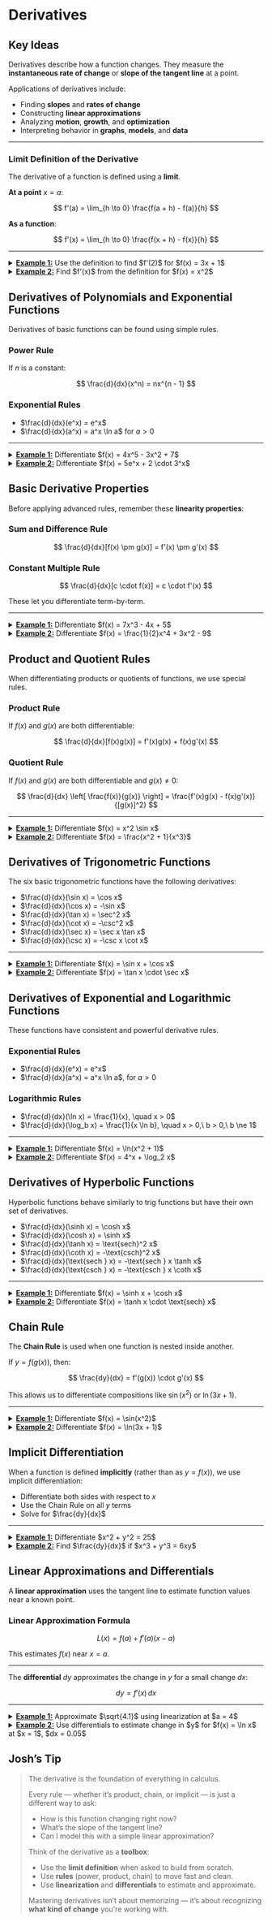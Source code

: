 # Derivatives

## Key Ideas

Derivatives describe how a function changes. They measure the **instantaneous rate of change** or **slope of the tangent line** at a point.

Applications of derivatives include:

* Finding **slopes** and **rates of change**
* Constructing **linear approximations**
* Analyzing **motion**, **growth**, and **optimization**
* Interpreting behavior in **graphs**, **models**, and **data**

---

### Limit Definition of the Derivative

The derivative of a function is defined using a **limit**.

**At a point** $x = a$:

$$
f'(a) = \lim_{h \to 0} \frac{f(a + h) - f(a)}{h}
$$

**As a function**:

$$
f'(x) = \lim_{h \to 0} \frac{f(x + h) - f(x)}{h}
$$

---

<details>
<summary><strong><u>Example 1:</u></strong> Use the definition to find $f'(2)$ for $f(x) = 3x + 1$</summary>

Use:

$f'(2) = \lim_{h \to 0} \frac{f(2 + h) - f(2)}{h}$

Compute:

- $f(2 + h) = 3(2 + h) + 1 = 6 + 3h + 1 = 7 + 3h$
- $f(2) = 3(2) + 1 = 7$

So:

$f'(2) = \lim_{h \to 0} \frac{7 + 3h - 7}{h}
= \lim_{h \to 0} \frac{3h}{h}
= \lim_{h \to 0} 3 = \boxed{3}$

</details>

<details>
<summary><strong><u>Example 2:</u></strong> Find $f'(x)$ from the definition for $f(x) = x^2$</summary>

Use:

$f'(x) = \lim_{h \to 0} \frac{f(x + h) - f(x)}{h}$

Compute:

- $f(x + h) = (x + h)^2 = x^2 + 2xh + h^2$
- $f(x + h) - f(x) = x^2 + 2xh + h^2 - x^2 = 2xh + h^2$

Then:

$f'(x) = \lim_{h \to 0} \frac{2xh + h^2}{h}
= \lim_{h \to 0} (2x + h) = \boxed{2x}$

</details>

## Derivatives of Polynomials and Exponential Functions

Derivatives of basic functions can be found using simple rules.

### Power Rule

If $n$ is a constant:

$$
\frac{d}{dx}(x^n) = nx^{n - 1}
$$

### Exponential Rules

- $\frac{d}{dx}(e^x) = e^x$
- $\frac{d}{dx}(a^x) = a^x \ln a$ for $a > 0$

---

<details>
<summary><strong><u>Example 1:</u></strong> Differentiate $f(x) = 4x^5 - 3x^2 + 7$</summary>

Use the power rule:

- $f'(x) = 4 \cdot 5x^{4} - 3 \cdot 2x + 0$
- So: $f'(x) = 20x^4 - 6x$

</details>

<details>
<summary><strong><u>Example 2:</u></strong> Differentiate $f(x) = 5e^x + 2 \cdot 3^x$</summary>

Apply exponential rules:

- $f'(x) = 5e^x + 2 \cdot 3^x \ln 3$
- So: $f'(x) = \boxed{5e^x + 2 \cdot 3^x \ln 3}$

</details>

## Basic Derivative Properties

Before applying advanced rules, remember these **linearity properties**:

### Sum and Difference Rule

$$
\frac{d}{dx}[f(x) \pm g(x)] = f'(x) \pm g'(x)
$$

### Constant Multiple Rule

$$
\frac{d}{dx}[c \cdot f(x)] = c \cdot f'(x)
$$

These let you differentiate term-by-term.

---

<details>
<summary><strong><u>Example 1:</u></strong> Differentiate $f(x) = 7x^3 - 4x + 5$</summary>

Apply the rules term-by-term:

- $\frac{d}{dx}(7x^3) = 21x^2$
- $\frac{d}{dx}(-4x) = -4$
- $\frac{d}{dx}(5) = 0$

So:

$f'(x) = \boxed{21x^2 - 4}$

</details>

<details>
<summary><strong><u>Example 2:</u></strong> Differentiate $f(x) = \frac{1}{2}x^4 + 3x^2 - 9$</summary>

Differentiate each term:

- $\frac{d}{dx}(\frac{1}{2}x^4) = 2x^3$
- $\frac{d}{dx}(3x^2) = 6x$
- $\frac{d}{dx}(-9) = 0$

So:

$f'(x) = \boxed{2x^3 + 6x}$

</details>

## Product and Quotient Rules

When differentiating products or quotients of functions, we use special rules.

### Product Rule

If $f(x)$ and $g(x)$ are both differentiable:

$$
\frac{d}{dx}[f(x)g(x)] = f'(x)g(x) + f(x)g'(x)
$$

### Quotient Rule

If $f(x)$ and $g(x)$ are both differentiable and $g(x) \ne 0$:

$$
\frac{d}{dx} \left[ \frac{f(x)}{g(x)} \right] = \frac{f'(x)g(x) - f(x)g'(x)}{[g(x)]^2}
$$

---

<details>
<summary><strong><u>Example 1:</u></strong> Differentiate $f(x) = x^2 \sin x$</summary>

Let $u = x^2$, $v = \sin x$

Then:

- $u' = 2x$, $v' = \cos x$
- Apply the product rule:

$f'(x) = u'v + uv' = 2x \sin x + x^2 \cos x$

So:

$f'(x) = \boxed{2x \sin x + x^2 \cos x}$

</details>

<details>
<summary><strong><u>Example 2:</u></strong> Differentiate $f(x) = \frac{x^2 + 1}{x^3}$</summary>

Let $u = x^2 + 1$, $v = x^3$

Then:

- $u' = 2x$, $v' = 3x^2$
- Use the quotient rule:

$f'(x) = \frac{(2x)(x^3) - (x^2 + 1)(3x^2)}{x^6}$

Simplify numerator:

- $2x^4 - 3x^4 - 3x^2 = -x^4 - 3x^2$

So:

$f'(x) = \boxed{\frac{-x^4 - 3x^2}{x^6}}$

</details>

## Derivatives of Trigonometric Functions

The six basic trigonometric functions have the following derivatives:

- $\frac{d}{dx}(\sin x) = \cos x$
- $\frac{d}{dx}(\cos x) = -\sin x$
- $\frac{d}{dx}(\tan x) = \sec^2 x$
- $\frac{d}{dx}(\cot x) = -\csc^2 x$
- $\frac{d}{dx}(\sec x) = \sec x \tan x$
- $\frac{d}{dx}(\csc x) = -\csc x \cot x$

---

<details>
<summary><strong><u>Example 1:</u></strong> Differentiate $f(x) = \sin x + \cos x$</summary>

Use the basic rules:

- $\frac{d}{dx}(\sin x) = \cos x$
- $\frac{d}{dx}(\cos x) = -\sin x$

So:

$f'(x) = \boxed{\cos x - \sin x}$

</details>

<details>
<summary><strong><u>Example 2:</u></strong> Differentiate $f(x) = \tan x \cdot \sec x$</summary>

Let $u = \tan x$, $v = \sec x$

Then:

- $u' = \sec^2 x$, $v' = \sec x \tan x$

Use the product rule:

$f'(x) = u'v + uv' = \sec^2 x \cdot \sec x + \tan x \cdot \sec x \tan x$

Simplify:

$f'(x) = \boxed{\sec^3 x + \sec x \tan^2 x}$

</details>

## Derivatives of Exponential and Logarithmic Functions

These functions have consistent and powerful derivative rules.

### Exponential Rules

- $\frac{d}{dx}(e^x) = e^x$
- $\frac{d}{dx}(a^x) = a^x \ln a$, for $a > 0$

### Logarithmic Rules

- $\frac{d}{dx}(\ln x) = \frac{1}{x}, \quad x > 0$
- $\frac{d}{dx}(\log_b x) = \frac{1}{x \ln b}, \quad x > 0,\ b > 0,\ b \ne 1$

---

<details>
<summary><strong><u>Example 1:</u></strong> Differentiate $f(x) = \ln(x^2 + 1)$</summary>

Use the chain rule and $\frac{d}{dx}(\ln u) = \frac{1}{u} \cdot \frac{du}{dx}$:

Let $u = x^2 + 1$:

- $\frac{d}{dx}(x^2 + 1) = 2x$
- So: $f'(x) = \frac{1}{x^2 + 1} \cdot 2x = \boxed{\frac{2x}{x^2 + 1}}$

</details>

<details>
<summary><strong><u>Example 2:</u></strong> Differentiate $f(x) = 4^x + \log_2 x$</summary>

Use the exponential and logarithmic rules:

- $\frac{d}{dx}(4^x) = 4^x \ln 4$
- $\frac{d}{dx}(\log_2 x) = \frac{1}{x \ln 2}$

So:

$f'(x) = \boxed{4^x \ln 4 + \frac{1}{x \ln 2}}$

</details>

## Derivatives of Hyperbolic Functions

Hyperbolic functions behave similarly to trig functions but have their own set of derivatives.

- $\frac{d}{dx}(\sinh x) = \cosh x$
- $\frac{d}{dx}(\cosh x) = \sinh x$
- $\frac{d}{dx}(\tanh x) = \text{sech}^2 x$
- $\frac{d}{dx}(\coth x) = -\text{csch}^2 x$
- $\frac{d}{dx}(\text{sech } x) = -\text{sech } x \tanh x$
- $\frac{d}{dx}(\text{csch } x) = -\text{csch } x \coth x$

---

<details>
<summary><strong><u>Example 1:</u></strong> Differentiate $f(x) = \sinh x + \cosh x$</summary>

Use the rules:

- $\frac{d}{dx}(\sinh x) = \cosh x$
- $\frac{d}{dx}(\cosh x) = \sinh x$

So:

$f'(x) = \boxed{\cosh x + \sinh x}$

</details>

<details>
<summary><strong><u>Example 2:</u></strong> Differentiate $f(x) = \tanh x \cdot \text{sech} x$</summary>

Let $u = \tanh x$, $v = \text{sech} x$

Then:

- $u' = \text{sech}^2 x$, $v' = -\text{sech} x \tanh x$

Use the product rule:

$f'(x) = u'v + uv' = \text{sech}^2 x \cdot \text{sech} x + \tanh x \cdot (-\text{sech} x \tanh x)$

Simplify:

$f'(x) = \boxed{\text{sech}^3 x - \text{sech} x \tanh^2 x}$

</details>

## Chain Rule

The **Chain Rule** is used when one function is nested inside another.

If $y = f(g(x))$, then:

$$
\frac{dy}{dx} = f'(g(x)) \cdot g'(x)
$$

This allows us to differentiate compositions like $\sin(x^2)$ or $\ln(3x + 1)$.

---

<details>
<summary><strong><u>Example 1:</u></strong> Differentiate $f(x) = \sin(x^2)$</summary>

Let $u = x^2$, so $f(x) = \sin(u)$

Then:

- $f'(x) = \cos(u) \cdot \frac{du}{dx} = \cos(x^2) \cdot 2x$
- So: $f'(x) = \boxed{2x \cos(x^2)}$

</details>

<details>
<summary><strong><u>Example 2:</u></strong> Differentiate $f(x) = \ln(3x + 1)$</summary>

Let $u = 3x + 1$, so $f(x) = \ln(u)$

Then:

- $\frac{d}{dx}(\ln u) = \frac{1}{u} \cdot \frac{du}{dx}$
- $\frac{du}{dx} = 3$

So:

$f'(x) = \frac{1}{3x + 1} \cdot 3 = \boxed{\frac{3}{3x + 1}}$

</details>

## Implicit Differentiation

When a function is defined **implicitly** (rather than as $y = f(x)$), we use implicit differentiation:

- Differentiate both sides with respect to $x$
- Use the Chain Rule on all $y$ terms
- Solve for $\frac{dy}{dx}$

---

<details>
<summary><strong><u>Example 1:</u></strong> Differentiate $x^2 + y^2 = 25$</summary>

Differentiate both sides:

- $\frac{d}{dx}(x^2) + \frac{d}{dx}(y^2) = \frac{d}{dx}(25)$
- $2x + 2y \frac{dy}{dx} = 0$

Solve for $\frac{dy}{dx}$:

$\frac{dy}{dx} = \boxed{-\frac{x}{y}}$

</details>

<details>
<summary><strong><u>Example 2:</u></strong> Find $\frac{dy}{dx}$ if $x^3 + y^3 = 6xy$</summary>

Differentiate both sides:

- $\frac{d}{dx}(x^3) + \frac{d}{dx}(y^3) = \frac{d}{dx}(6xy)$
- $3x^2 + 3y^2 \frac{dy}{dx} = 6y + 6x \frac{dy}{dx}$

Move all terms involving $\frac{dy}{dx}$ to one side:

$3y^2 \frac{dy}{dx} - 6x \frac{dy}{dx} = 6y - 3x^2$

Factor:

$\frac{dy}{dx}(3y^2 - 6x) = 6y - 3x^2$

Solve:

$\frac{dy}{dx} = \boxed{\frac{6y - 3x^2}{3y^2 - 6x}}$

</details>

## Linear Approximations and Differentials

A **linear approximation** uses the tangent line to estimate function values near a known point.

### Linear Approximation Formula

$$
L(x) = f(a) + f'(a)(x - a)
$$

This estimates $f(x)$ near $x = a$.

---

The **differential** $dy$ approximates the change in $y$ for a small change $dx$:

$$
dy = f'(x)\,dx
$$

---

<details>
<summary><strong><u>Example 1:</u></strong> Approximate $\sqrt{4.1}$ using linearization at $a = 4$</summary>

Let $f(x) = \sqrt{x}$, so $f'(x) = \frac{1}{2\sqrt{x}}$

- $f(4) = 2$, $f'(4) = \frac{1}{4}$

Then:

$L(x) = f(4) + f'(4)(x - 4) = 2 + \frac{1}{4}(x - 4)$

Estimate:

$L(4.1) = 2 + \frac{1}{4}(0.1) = \boxed{2.025}$

</details>

<details>
<summary><strong><u>Example 2:</u></strong> Use differentials to estimate change in $y$ for $f(x) = \ln x$ at $x = 1$, $dx = 0.05$</summary>

We use: $dy = f'(x)\,dx$

- $f'(x) = \frac{1}{x}$
- $f'(1) = 1$

Then:

$dy = f'(1) \cdot dx = 1 \cdot 0.05 = \boxed{0.05}$

So $\ln(1.05) \approx \ln(1) + dy = 0 + 0.05 = \boxed{0.05}$

</details>

## Josh’s Tip

> The derivative is the foundation of everything in calculus.
>
> Every rule — whether it’s product, chain, or implicit — is just a different way to ask:
>
> * How is this function changing right now?
> * What’s the slope of the tangent line?
> * Can I model this with a simple linear approximation?
>
> Think of the derivative as a **toolbox**:
>
> * Use the **limit definition** when asked to build from scratch.
> * Use **rules** (power, product, chain) to move fast and clean.
> * Use **linearization** and **differentials** to estimate and approximate.
>
> Mastering derivatives isn’t about memorizing — it’s about recognizing **what kind of change** you're working with.
